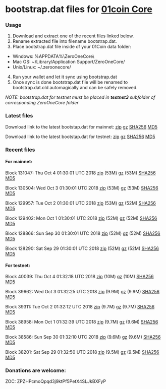 # bootstrap.dat files for [01coin Core](https://01coin.io)

### Usage

1. Download and extract one of the recent files linked below.
2. Rename extracted file into filename bootstrap.dat.
3. Place bootstrap.dat file inside of your 01Coin data folder:
 - Windows: %APPDATA%\ZeroOneCore\
 - Mac OS: ~/Library/Application Support/ZeroOneCore/
 - Unix/Linux: ~/.zeroonecore/
4. Run your wallet and let it sync using bootstrap.dat
5. Once sync is done bootstrap.dat file will be renamed to bootstrap.dat.old automagically and can be safely removed.

_NOTE: bootstrap.dat for testnet must be placed in **testnet3** subfolder of corresponding ZeroOneCore folder_

### Latest files
Download link to the latest bootstap.dat for mainnet: [zip](https://files.01coin.io/mainnet/bootstrap.dat.zip) [gz](https://files.01coin.io/mainnet/bootstrap.dat.tar.gz) [SHA256](https://files.01coin.io/mainnet/sha256.txt) [MD5](https://files.01coin.io/mainnet/md5.txt)

Download link to the latest bootstap.dat for testnet: [zip](https://files.01coin.io/testnet/bootstrap.dat.zip) [gz](https://files.01coin.io/testnet/bootstrap.dat.tar.gz) [SHA256](https://files.01coin.io/testnet/sha256.txt) [MD5](https://files.01coin.io/testnet/md5.txt)

### Recent files

#### For mainnet:

Block 131047: Thu Oct  4 01:30:01 UTC 2018 [zip](https://files.01coin.io/mainnet/2018-10-04/bootstrap.dat.zip) (53M) [gz](https://files.01coin.io/mainnet/2018-10-04/bootstrap.dat.tar.gz) (53M) [SHA256](https://files.01coin.io/mainnet/2018-10-04/sha256.txt) [MD5](https://files.01coin.io/mainnet/2018-10-04/md5.txt)

Block 130504: Wed Oct  3 01:30:01 UTC 2018 [zip](https://files.01coin.io/mainnet/2018-10-03/bootstrap.dat.zip) (53M) [gz](https://files.01coin.io/mainnet/2018-10-03/bootstrap.dat.tar.gz) (53M) [SHA256](https://files.01coin.io/mainnet/2018-10-03/sha256.txt) [MD5](https://files.01coin.io/mainnet/2018-10-03/md5.txt)

Block 129957: Tue Oct  2 01:30:01 UTC 2018 [zip](https://files.01coin.io/mainnet/2018-10-02/bootstrap.dat.zip) (53M) [gz](https://files.01coin.io/mainnet/2018-10-02/bootstrap.dat.tar.gz) (52M) [SHA256](https://files.01coin.io/mainnet/2018-10-02/sha256.txt) [MD5](https://files.01coin.io/mainnet/2018-10-02/md5.txt)

Block 129402: Mon Oct  1 01:30:01 UTC 2018 [zip](https://files.01coin.io/mainnet/2018-10-01/bootstrap.dat.zip) (52M) [gz](https://files.01coin.io/mainnet/2018-10-01/bootstrap.dat.tar.gz) (52M) [SHA256](https://files.01coin.io/mainnet/2018-10-01/sha256.txt) [MD5](https://files.01coin.io/mainnet/2018-10-01/md5.txt)

Block 128866: Sun Sep 30 01:30:01 UTC 2018 [zip](https://files.01coin.io/mainnet/2018-09-30/bootstrap.dat.zip) (52M) [gz](https://files.01coin.io/mainnet/2018-09-30/bootstrap.dat.tar.gz) (52M) [SHA256](https://files.01coin.io/mainnet/2018-09-30/sha256.txt) [MD5](https://files.01coin.io/mainnet/2018-09-30/md5.txt)

Block 128290: Sat Sep 29 01:30:01 UTC 2018 [zip](https://files.01coin.io/mainnet/2018-09-29/bootstrap.dat.zip) (52M) [gz](https://files.01coin.io/mainnet/2018-09-29/bootstrap.dat.tar.gz) (52M) [SHA256](https://files.01coin.io/mainnet/2018-09-29/sha256.txt) [MD5](https://files.01coin.io/mainnet/2018-09-29/md5.txt)


#### For testnet:

Block 40039: Thu Oct  4 01:32:18 UTC 2018 [zip](https://files.01coin.io/testnet/2018-10-04/bootstrap.dat.zip) (10M) [gz](https://files.01coin.io/testnet/2018-10-04/bootstrap.dat.tar.gz) (10M) [SHA256](https://files.01coin.io/testnet/2018-10-04/sha256.txt) [MD5](https://files.01coin.io/testnet/2018-10-04/md5.txt)

Block 39662: Wed Oct  3 01:32:25 UTC 2018 [zip](https://files.01coin.io/testnet/2018-10-03/bootstrap.dat.zip) (9.9M) [gz](https://files.01coin.io/testnet/2018-10-03/bootstrap.dat.tar.gz) (9.9M) [SHA256](https://files.01coin.io/testnet/2018-10-03/sha256.txt) [MD5](https://files.01coin.io/testnet/2018-10-03/md5.txt)

Block 39311: Tue Oct  2 01:32:12 UTC 2018 [zip](https://files.01coin.io/testnet/2018-10-02/bootstrap.dat.zip) (9.7M) [gz](https://files.01coin.io/testnet/2018-10-02/bootstrap.dat.tar.gz) (9.7M) [SHA256](https://files.01coin.io/testnet/2018-10-02/sha256.txt) [MD5](https://files.01coin.io/testnet/2018-10-02/md5.txt)

Block 38958: Mon Oct  1 01:32:39 UTC 2018 [zip](https://files.01coin.io/testnet/2018-10-01/bootstrap.dat.zip) (9.7M) [gz](https://files.01coin.io/testnet/2018-10-01/bootstrap.dat.tar.gz) (9.6M) [SHA256](https://files.01coin.io/testnet/2018-10-01/sha256.txt) [MD5](https://files.01coin.io/testnet/2018-10-01/md5.txt)

Block 38586: Sun Sep 30 01:32:10 UTC 2018 [zip](https://files.01coin.io/testnet/2018-09-30/bootstrap.dat.zip) (9.6M) [gz](https://files.01coin.io/testnet/2018-09-30/bootstrap.dat.tar.gz) (9.6M) [SHA256](https://files.01coin.io/testnet/2018-09-30/sha256.txt) [MD5](https://files.01coin.io/testnet/2018-09-30/md5.txt)

Block 38201: Sat Sep 29 01:32:50 UTC 2018 [zip](https://files.01coin.io/testnet/2018-09-29/bootstrap.dat.zip) (9.5M) [gz](https://files.01coin.io/testnet/2018-09-29/bootstrap.dat.tar.gz) (9.5M) [SHA256](https://files.01coin.io/testnet/2018-09-29/sha256.txt) [MD5](https://files.01coin.io/testnet/2018-09-29/md5.txt)


### Donations are welcome:

ZOC: ZPZHPcmoQpqd3j9ktPf5PetX4SLJkBXFyP
